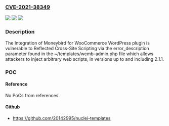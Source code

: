 ### [CVE-2021-38349](https://cve.mitre.org/cgi-bin/cvename.cgi?name=CVE-2021-38349)
![](https://img.shields.io/static/v1?label=Product&message=Integration%20of%20Moneybird%20for%20WooCommerce%20&color=blue)
![](https://img.shields.io/static/v1?label=Version&message=2.1.1%3C%3D%202.1.1%20&color=brighgreen)
![](https://img.shields.io/static/v1?label=Vulnerability&message=CWE-79%20Cross-site%20Scripting%20(XSS)&color=brighgreen)

### Description

The Integration of Moneybird for WooCommerce WordPress plugin is vulnerable to Reflected Cross-Site Scripting via the error_description parameter found in the ~/templates/wcmb-admin.php file which allows attackers to inject arbitrary web scripts, in versions up to and including 2.1.1.

### POC

#### Reference
No PoCs from references.

#### Github
- https://github.com/20142995/nuclei-templates

